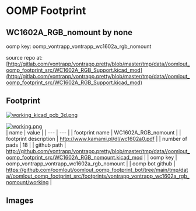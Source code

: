 # OOMP Footprint  
## WC1602A_RGB_nomount  by none  
  
oomp key: oomp_vontrapp_vontrapp_wc1602a_rgb_nomount  
  
source repo at: [http://gitlab.com/vontrapp/vontrapp.pretty/blob/master/tmp/data//oomlout_oomp_footprint_src/WC1602A_RGB_Support.kicad_mod](http://gitlab.com/vontrapp/vontrapp.pretty/blob/master/tmp/data//oomlout_oomp_footprint_src/WC1602A_RGB_Support.kicad_mod)  
## Footprint  
  
[![working_kicad_pcb_3d.png](working_kicad_pcb_3d_600.png)](working_kicad_pcb_3d.png)  
  
[![working.png](working_600.png)](working.png)  
| name | value | 
| --- | --- | 
| footprint name | WC1602A_RGB_nomount | 
| footprint description | http://www.kamami.pl/dl/wc1602a0.pdf | 
| number of pads | 18 | 
| github path | http://github.com/vontrapp/vontrapp.pretty/blob/master/tmp/data//oomlout_oomp_footprint_src/WC1602A_RGB_nomount.kicad_mod | 
| oomp key | oomp_vontrapp_vontrapp_wc1602a_rgb_nomount | 
| oomp bot github | https://github.com/oomlout/oomlout_oomp_footprint_bot/tree/main/tmp/data//oomlout_oomp_footprint_src/footprints/vontrapp_vontrapp_wc1602a_rgb_nomount/working | 
## Images  
